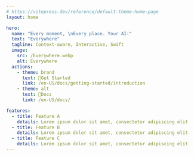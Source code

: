 ```yaml
---
# https://vitepress.dev/reference/default-theme-home-page
layout: home

hero:
  name: "Every moment, \nEvery place. Your AI:"
  text: "Everywhere"
  tagline: Context-aware, Interactive, Swift
  image:
    src: /Everywhere.webp
    alt: Everywhere
  actions:
    - theme: brand
      text: 🚀Get Started
      link: /en-US/docs/getting-started/introduction
    - theme: alt
      text: 📄Docs
      link: /en-US/docs/

features:
  - title: Feature A
    details: Lorem ipsum dolor sit amet, consectetur adipiscing elit
  - title: Feature B
    details: Lorem ipsum dolor sit amet, consectetur adipiscing elit
  - title: Feature C
    details: Lorem ipsum dolor sit amet, consectetur adipiscing elit
---
```


<style>
:root {
  --vp-home-hero-name-color: var(--vp-home-hero-name-color);
  --vp-home-hero-image-background-image: -webkit-linear-gradient(120deg, #9955E9, #7CBDED);
  --vp-home-hero-image-filter: blur(60px);
}
div.VPHomeHero span.text {
  background: -webkit-linear-gradient(120deg, #9955E9, #7CBDED);
  -webkit-background-clip: text;
  color: transparent;
}
</style>